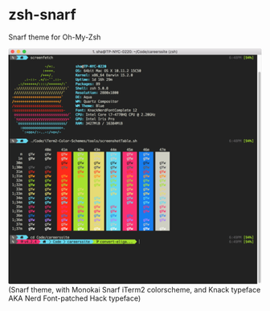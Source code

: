 # zsh-snarf
Snarf theme for Oh-My-Zsh

![Screenshot](screenshot.png)
(Snarf theme, with Monokai Snarf iTerm2 colorscheme, and Knack typeface AKA Nerd Font-patched Hack typeface)
